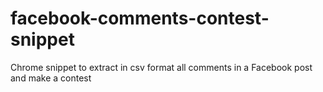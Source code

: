 # facebook-comments-contest-snippet
Chrome snippet to extract in csv format all comments in a Facebook post and make a contest
